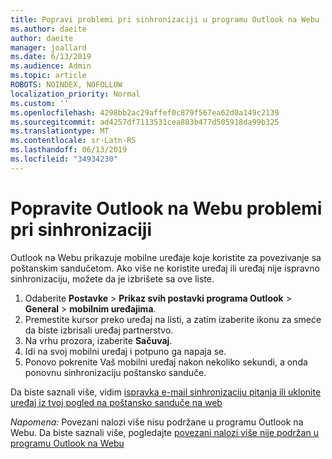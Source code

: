 ```yaml
---
title: Popravi problemi pri sinhronizaciji u programu Outlook na Webu
ms.author: daeite
author: daeite
manager: joallard
ms.date: 6/13/2019
ms.audience: Admin
ms.topic: article
ROBOTS: NOINDEX, NOFOLLOW
localization_priority: Normal
ms.custom: ''
ms.openlocfilehash: 4298bb2ac29affef0c879f567ea62d0a149c2139
ms.sourcegitcommit: ad4257df7113531cea883b477d505918da99b325
ms.translationtype: MT
ms.contentlocale: sr-Latn-RS
ms.lasthandoff: 06/13/2019
ms.locfileid: "34934230"
---
```

# <a name="fix-outlook-on-the-web-sync-issues"></a>Popravite Outlook na Webu problemi pri sinhronizaciji

Outlook na Webu prikazuje mobilne uređaje koje koristite za povezivanje sa poštanskim sandučetom. Ako više ne koristite uređaj ili uređaj nije ispravno sinhronizaciju, možete da je izbrišete sa ove liste.

1. Odaberite **Postavke** > **Prikaz svih postavki programa Outlook** > **General** > **mobilnim uređajima**.
1. Premestite kursor preko uređaj na listi, a zatim izaberite ikonu za smeće da biste izbrisali uređaj partnerstvo.
1. Na vrhu prozora, izaberite **Sačuvaj**.
1. Idi na svoj mobilni uređaj i potpuno ga napaja se.
1. Ponovo pokrenite Vaš mobilni uređaj nakon nekoliko sekundi, a onda ponovnu sinhronizaciju poštansko sanduče.

Da biste saznali više, vidim [ispravka e-mail sinhronizaciju pitanja ili uklonite uređaj iz tvoj pogled na poštansko sanduče na web](https://support.office.com/article/775ed31c-05bd-4ee4-b1b3-33fad7b5b992)

*Napomena:* Povezani nalozi više nisu podržane u programu Outlook na Webu. Da biste saznali više, pogledajte [povezani nalozi više nije podržan u programu Outlook na Webu](https://support.office.com/article/5cc526bf-e928-4a99-8b9f-5e089df7d887)